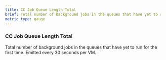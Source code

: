 ```yaml
---
title: CC Job Queue Length Total
brief: Total number of background jobs in the queues that have yet to run for the first time. Emitted every 30 seconds per VM.
metric_type: gauge
---
```


### CC Job Queue Length Total

Total number of background jobs in the queues that have yet to run for the first time. Emitted every 30 seconds per VM.